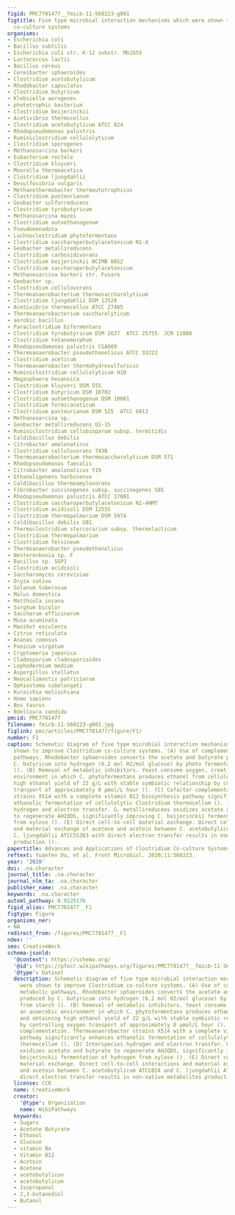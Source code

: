 ```yaml
---
figid: PMC7701477__fmicb-11-560223-g001
figtitle: Five type microbial interaction mechanisms which were shown to improve Clostridium
  co-culture systems
organisms:
- Escherichia coli
- Bacillus subtilis
- Escherichia coli str. K-12 substr. MG1655
- Lactococcus lactis
- Bacillus cereus
- Cereibacter sphaeroides
- Clostridium acetobutylicum
- Rhodobacter capsulatus
- Clostridium butyricum
- Klebsiella aerogenes
- phototrophic bacterium
- Clostridium beijerinckii
- Acetivibrio thermocellus
- Clostridium acetobutylicum ATCC 824
- Rhodopseudomonas palustris
- Ruminiclostridium cellulolyticum
- Clostridium sporogenes
- Methanosarcina barkeri
- Eubacterium rectale
- Clostridium kluyveri
- Moorella thermoacetica
- Clostridium ljungdahlii
- Desulfovibrio vulgaris
- Methanothermobacter thermautotrophicus
- Clostridium pasteurianum
- Geobacter sulfurreducens
- Clostridium tyrobutyricum
- Methanosarcina mazei
- Clostridium autoethanogenum
- Pseudomonadota
- Lachnoclostridium phytofermentans
- Clostridium saccharoperbutylacetonicum N1-4
- Geobacter metallireducens
- Clostridium carboxidivorans
- Clostridium beijerinckii NCIMB 8052
- Clostridium saccharoperbutylacetonicum
- Methanosarcina barkeri str. Fusaro
- Geobacter sp.
- Clostridium cellulovorans
- Thermoanaerobacterium thermosaccharolyticum
- Clostridium ljungdahlii DSM 13528
- Acetivibrio thermocellus ATCC 27405
- Thermoanaerobacterium saccharolyticum
- aerobic bacillus
- Paraclostridium bifermentans
- Clostridium tyrobutyricum DSM 2637  ATCC 25755  JCM 11008
- Clostridium tetanomorphum
- Rhodopseudomonas palustris CGA009
- Thermoanaerobacter pseudethanolicus ATCC 33223
- Clostridium aceticum
- Thermoanaerobacter thermohydrosulfuricus
- Ruminiclostridium cellulolyticum H10
- Megasphaera hexanoica
- Clostridium kluyveri DSM 555
- Clostridium butyricum DSM 10702
- Clostridium autoethanogenum DSM 10061
- Clostridium formicaceticum
- Clostridium pasteurianum DSM 525  ATCC 6013
- Methanosarcina sp.
- Geobacter metallireducens GS-15
- Ruminiclostridium cellobioparum subsp. termitidis
- Caldibacillus debilis
- Citrobacter amalonaticus
- Clostridium cellulovorans 743B
- Thermoanaerobacterium thermosaccharolyticum DSM 571
- Rhodopseudomonas faecalis
- Citrobacter amalonaticus Y19
- Ethanoligenens harbinense
- Caldibacillus thermoamylovorans
- Fibrobacter succinogenes subsp. succinogenes S85
- Rhodopseudomonas palustris ATCC 17001
- Clostridium saccharoperbutylacetonicum N1-4HMT
- Clostridium acidisoli DSM 12555
- Clostridium thermopalmarium DSM 5974
- Caldibacillus debilis GB1
- Thermoclostridium stercorarium subsp. thermolacticum
- Clostridium thermopalmarium
- Clostridium felsineum
- Thermoanaerobacter pseudethanolicus
- Nesterenkonia sp. F
- Bacillus sp. SGP1
- Clostridium acidisoli
- Saccharomyces cerevisiae
- Oryza sativa
- Solanum tuberosum
- Malus domestica
- Matthiola incana
- Sorghum bicolor
- Saccharum officinarum
- Musa acuminata
- Manihot esculenta
- Citrus reticulata
- Ananas comosus
- Panicum virgatum
- Cryptomeria japonica
- Cladosporium cladosporioides
- Lophodermium medium
- Aspergillus stellatus
- Neocallimastix patriciarum
- Ophiostoma subelongati
- Kuraishia molischiana
- Homo sapiens
- Bos taurus
- Bdelloura candida
pmcid: PMC7701477
filename: fmicb-11-560223-g001.jpg
figlink: pmc/articles/PMC7701477/figure/F1/
number: F1
caption: Schematic diagram of five type microbial interaction mechanisms which were
  shown to improve Clostridium co-culture systems. (A) Use of complementary metabolic
  pathways. Rhodobacter sphaeroides converts the acetate and butyrate produced by
  C. butyricum into hydrogen (6.2 mol H2/mol glucose) by photo fermentation from starch
  (). (B) Removal of metabolic inhibitors. Yeast consume oxygen, creating an anaerobic
  environment in which C. phytofermentans produces ethanol from cellulose and obtaining
  high ethanol yield of 22 g/L with stable symbiotic relationship by controlling oxygen
  transport of approximately 8 μmol/L hour (). (C) Cofactor complementation. Thermoanaerobacter
  strains X514 with a complete vitamin B12 biosynthesis pathway significantly enhances
  ethanolic fermentation of cellulolytic Clostridium thermocellum (). (D) Interspecies
  hydrogen and electron transfer. G. metallireducens oxidizes acetate and butyrate
  to regenerate AH2QDS, significantly improving C. beijerinckii fermentation of hydrogen
  from xylose (). (E) Direct cell-to-cell material exchange. Direct cell-to-cell interactions
  and material exchange of acetone and acetoin between C. acetobutylicum ATCC824 and
  C. ljungdahlii ATCC55383 with direct electron transfer results in non-native metabolites
  production ().
papertitle: Advances and Applications of Clostridium Co-culture Systems in Biotechnology.
reftext: Yuanfen Du, et al. Front Microbiol. 2020;11:560223.
year: '2020'
doi: .na.character
journal_title: .na.character
journal_nlm_ta: .na.character
publisher_name: .na.character
keywords: .na.character
automl_pathway: 0.9125176
figid_alias: PMC7701477__F1
figtype: Figure
organisms_ner:
- NA
redirect_from: /figures/PMC7701477__F1
ndex: ''
seo: CreativeWork
schema-jsonld:
  '@context': https://schema.org/
  '@id': https://pfocr.wikipathways.org/figures/PMC7701477__fmicb-11-560223-g001.html
  '@type': Dataset
  description: Schematic diagram of five type microbial interaction mechanisms which
    were shown to improve Clostridium co-culture systems. (A) Use of complementary
    metabolic pathways. Rhodobacter sphaeroides converts the acetate and butyrate
    produced by C. butyricum into hydrogen (6.2 mol H2/mol glucose) by photo fermentation
    from starch (). (B) Removal of metabolic inhibitors. Yeast consume oxygen, creating
    an anaerobic environment in which C. phytofermentans produces ethanol from cellulose
    and obtaining high ethanol yield of 22 g/L with stable symbiotic relationship
    by controlling oxygen transport of approximately 8 μmol/L hour (). (C) Cofactor
    complementation. Thermoanaerobacter strains X514 with a complete vitamin B12 biosynthesis
    pathway significantly enhances ethanolic fermentation of cellulolytic Clostridium
    thermocellum (). (D) Interspecies hydrogen and electron transfer. G. metallireducens
    oxidizes acetate and butyrate to regenerate AH2QDS, significantly improving C.
    beijerinckii fermentation of hydrogen from xylose (). (E) Direct cell-to-cell
    material exchange. Direct cell-to-cell interactions and material exchange of acetone
    and acetoin between C. acetobutylicum ATCC824 and C. ljungdahlii ATCC55383 with
    direct electron transfer results in non-native metabolites production ().
  license: CC0
  name: CreativeWork
  creator:
    '@type': Organization
    name: WikiPathways
  keywords:
  - Sugars
  - Acetate Butyrate
  - Ethanol
  - Glucose
  - vitamin Ba
  - Vitamin B12
  - Acetoin
  - Acetone
  - acetobutylicun
  - acetobutylicum
  - Isopropanol
  - 2,3-butanediol
  - Butanol
---
```

